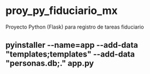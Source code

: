 # proy_py_fiduciario_mx
Proyecto Python (Flask) para registro de tareas fiduciario

## pyinstaller --name=app --add-data "templates;templates" --add-data "personas.db;." app.py